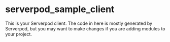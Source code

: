 # serverpod_sample_client

This is your Serverpod client. The code in here is mostly generated by
Serverpod, but you may want to make changes if you are adding modules to your
project.

